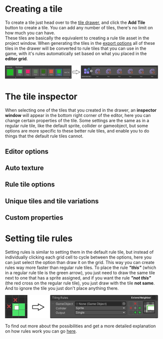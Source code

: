 # <!-- {docsify-ignore} -->

# Creating a tile

To create a tile just head over to the [tile drawer](./better-rule-tiles/get-started?id=the-tile-drawer), and click the **Add Tile** button to create a tile. You can add any number of tiles, there's no limit on how much you can have.<br>
These tiles are basically the equivalent to creating a rule tile asset in the project window. When generating the tiles in the [export options](./better-rule-tiles/get-started?id=the-editor-settings) all of these tiles in the drawer will be converted to rule tiles that you can use in the game, with it's rules automatically set based on what you placed in the **editor grid**.

![Convert Tiles](./images/tiles-convert.png)

# The tile inspector

When selecting one of the tiles that you created in the drawer, an **inspector window** will appear in the bottom right corner of the editor, here you can change certain properties of the tile. Some settings are the same as in a regular rule tile, like the default sprite, collider or gameobject, but some options are more specific to these better rule tiles, and enable you to do things that the default rule tiles cannot.

## Editor options

## Auto texture

## Rule tile options

## Unique tiles and tile variations

## Custom properties

# Setting tile rules

Setting rules is similar to setting them in the default rule tile, but instead of individually clicking each grid cell to cycle between the options, here you can just select the option than draw it on the grid. This way you can create rules way more faster than regular rule tiles. To place the rule ***"this"*** (which in a regular rule tile is the green arrow), you just need to draw the same tile next to one that has a sprite assigned, and if you want the rule ***"not this"*** (the red cross on the regular rule tile), you just draw with the tile **not same**. And to ignore the tile you just don't place anything there.

![Grid To Rules](./images/grid-to-rules.png)

To find out more about the possibilities and get a more detailed explanation on how rules work you can go [here](./better-rule-tiles/rules).